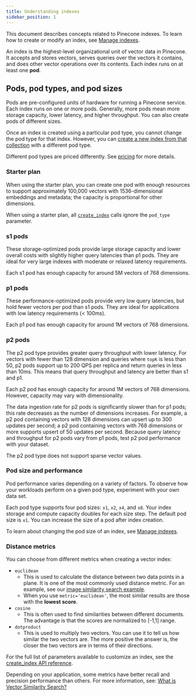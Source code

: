 ```yaml
---
title: Understanding indexes
sidebar_position: 1
---
```


This document describes concepts related to Pinecone indexes. To learn how to create or modify an index, see [Manage indexes](manage-indexes#creating-an-index).

An index is the highest-level organizational unit of vector data in Pinecone. It accepts and stores vectors, serves queries over the vectors it contains, and does other vector operations over its contents. Each index runs on at least one **pod**. 

## Pods, pod types, and pod sizes

Pods are pre-configured units of hardware for running a Pinecone service. Each index runs on one or more pods. Generally, more pods mean more storage capacity, lower latency, and higher throughput. You can also create pods of different sizes.

Once an index is created using a particular pod type, you cannot change the pod type for that index. However, you can [create a new index from that collection](manage-indexes/#create-an-index-from-a-collection) with a different pod type.

Different pod types are priced differently. See [pricing](https://www.pinecone.io/pricing/) for more details.

### Starter plan

When using the starter plan, you can create one pod with enough resources to support approximately 100,000 vectors with 1536-dimensional embeddings and metadata; the capacity is proportional for other dimensions.

When using a starter plan, all [`create_index`](https://docs.pinecone.io/reference/create_index) calls ignore the `pod_type` parameter.

### s1 pods

These storage-optimized pods provide large storage capacity and lower overall costs with slightly higher query latencies than p1 pods. They are ideal for very large indexes with moderate or relaxed latency requirements.

Each s1 pod has enough capacity for around 5M vectors of 768 dimensions.

### p1 pods

These performance-optimized pods provide very low query latencies, but hold fewer vectors per pod than s1 pods. They are ideal for applications with low latency requirements (\< 100ms).

Each p1 pod has enough capacity for around 1M vectors of 768 dimensions.

### p2 pods

The p2 pod type provides greater query throughput with lower latency. For vectors with fewer than 128 dimension and queries where `topK` is less than 50, p2 pods support up to 200 QPS per replica and return queries in less than 10ms. This means that query throughput and latency are better than s1 and p1.

Each p2 pod has enough capacity for around 1M vectors of 768 dimensions. However, capacity may vary with dimensionality.

The data ingestion rate for p2 pods is significantly slower than for p1 pods; this rate decreases as the number of dimensions increases. For example, a p2 pod containing vectors with 128 dimensions can upsert up to 300 updates per second; a p2 pod containing vectors with 768 dimensions or more supports  upsert of 50 updates per second. Because query latency and throughput for p2 pods vary from p1 pods, test p2 pod performance with your dataset.

The p2 pod type does not support sparse vector values.

### Pod size and performance

Pod performance varies depending on a variety of factors. To observe how your workloads perform on a given pod type, experiment with your own data set.

Each pod type supports four pod sizes: `x1`, `x2`, `x4`, and `x8`. Your index storage and compute capacity doubles for each size step. The default pod size is `x1`. You can increase the size of a pod after index creation.

To learn about changing the pod size of an index, see [Manage indexes](manage-indexes/#changing-pod-sizes).

### Distance metrics

You can choose from different metrics when creating a vector index:

- `euclidean`
  - This is used to calculate the distance between two data points in a plane. It is one of the most commonly used distance metric. For an example, see our [image similarity search example](image-similarity-search/).
  - When you use `metric='euclidean'`, the most similar results are those with the **lowest score**.
- `cosine`
  - This is often used to find similarities between different documents. The advantage is that the scores are normalized to [-1,1] range.
- `dotproduct`
  - This is used to multiply two vectors. You can use it to tell us how similar the two vectors are. The more positive the answer is, the closer the two vectors are in terms of their directions.

For the full list of parameters available to customize an index, see the [create_index API reference](reference/create_index/).

Depending on your application, some metrics have better recall and precision performance than others. For more information, see: [What is Vector Similarity Search?](https://www.pinecone.io/learn/what-is-similarity-search/)
